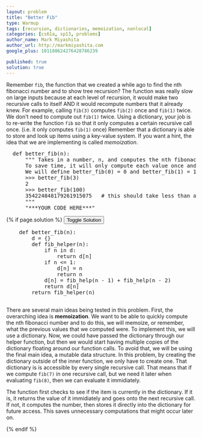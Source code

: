 ```yaml
---
layout: problem
title: "Better Fib"
type: Warmup
tags: [recursion, dictionaries, memoization, nonlocal]
categories: [cs61a, sp13, problems]
author_name: Mark Miyashita
author_url: http://markmiyashita.com
google_plus: 101180624276428786239

published: true
solution: true
---
```

<p>
  Remember <code>fib</code>, the function that we created a while ago to find the nth fibonacci number and to show tree recursion? The function was really slow on large inputs because at each level of recursion, it would make two recursive calls to itself AND it would recompute numbers that it already knew. For example, calling <code>fib(3)</code> computes <code>fib(2)</code> once and <code>fib(1)</code> twice. We don't need to compute out <code>fib(1)</code> twice. Using a dictionary, your job is to re-write the function <code>fib</code> so that it only computes a certain recursive call once. (i.e. it only computes <code>fib(1)</code> once) Remember that a dictionary is able to store and look up items using a key-value system. If you want a hint, the idea that we are implementing is called <i>memoization</i>.
</p>

<pre class="brush: python;">
  def better_fib(n):
      """ Takes in a number, n, and computes the nth fibonacci number recursively.
      To save time, it will only compute each value once and store it in a dictionary.
      We will define better_fib(0) = 0 and better_fib(1) = 1.
      >>> better_fib(3)
      2
      >>> better_fib(100)
      354224848179261915075   # this should take less than a second
      """
      "***YOUR CODE HERE***"
</pre>

{% if page.solution %}
<button onclick="toggleSolution()">Toggle Solution</button>

<div class="solution">
  <pre class="brush: python;">
    def better_fib(n):
        d = {}
        def fib_helper(n):
            if n in d:
                return d[n]
            if n <= 1:
                d[n] = n
                return n
            d[n] = fib_help(n - 1) + fib_help(n - 2)
            return d[n]
        return fib_helper(n)
  </pre>
  
  <p>
    There are several main ideas being tested in this problem. First, the overarching idea is <b>memoization</b>. We want to be able to quickly compute the nth fibonacci number and to do this, we will memoize, or remember, what the previous values that we computed were. To implement this, we will use a dictionary. Now, we could have passed the dictionary through our helper function, but then we would start having multiple copies of the dictionary floating around our function calls. To avoid that, we will be using the final main idea, a mutable data structure. In this problem, by creating the dictionary outside of the inner function, we only have to create one. That dictionary is is accessible by every single recursive call. That means that if we compute <code>fib(7)</code> in one recursive call, but we need it later when evaluating <code>fib(8)</code>, then we can evaluate it immidiately.
  </p>
  <p>
    The function first checks to see if the item is currently in the dictionary. If it is, it returns the value of it immidiately and goes onto the next recursive call. If not, it computes the number, then stores it directly into the dictionary for future access. This saves unnecessary computations that might occur later on.
  </p>
</div>
{% endif %}
